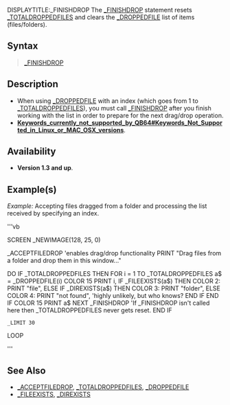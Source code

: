 DISPLAYTITLE:_FINISHDROP
The [_FINISHDROP](_FINISHDROP) statement resets [_TOTALDROPPEDFILES](_TOTALDROPPEDFILES) and clears the [_DROPPEDFILE](_DROPPEDFILE) list of items (files/folders).


## Syntax

>  [_FINISHDROP](_FINISHDROP)

## Description

* When using [_DROPPEDFILE](_DROPPEDFILE) with an index (which goes from 1 to [_TOTALDROPPEDFILES](_TOTALDROPPEDFILES)), you must call [_FINISHDROP](_FINISHDROP) after you finish working with the list in order to prepare for the next drag/drop operation.
* **[Keywords_currently_not_supported_by_QB64#Keywords_Not_Supported_in_Linux_or_MAC_OSX_versions](Keywords_currently_not_supported_by_QB64#Keywords_Not_Supported_in_Linux_or_MAC_OSX_versions)**.


## Availability

* **Version 1.3 and up**.


## Example(s)

*Example:* Accepting files dragged from a folder and processing the list received by specifying an index. 

'''vb

SCREEN _NEWIMAGE(128, 25, 0)

_ACCEPTFILEDROP 'enables drag/drop functionality
PRINT "Drag files from a folder and drop them in this window..."

DO
    IF _TOTALDROPPEDFILES THEN
        FOR i = 1 TO _TOTALDROPPEDFILES
            a$ = _DROPPEDFILE(i)
            COLOR 15
            PRINT i,
            IF _FILEEXISTS(a$) THEN
                COLOR 2: PRINT "file",
            ELSE
                IF _DIREXISTS(a$) THEN
                    COLOR 3: PRINT "folder",
                ELSE
                    COLOR 4: PRINT "not found", 'highly unlikely, but who knows?
                END IF
            END IF
            COLOR 15
            PRINT a$
        NEXT
        _FINISHDROP 'If _FINISHDROP isn't called here then _TOTALDROPPEDFILES never gets reset.
    END IF

    _LIMIT 30
LOOP

'''


## See Also

* [_ACCEPTFILEDROP](_ACCEPTFILEDROP), [_TOTALDROPPEDFILES](_TOTALDROPPEDFILES), [_DROPPEDFILE](_DROPPEDFILE)
* [_FILEEXISTS](_FILEEXISTS), [_DIREXISTS](_DIREXISTS)




